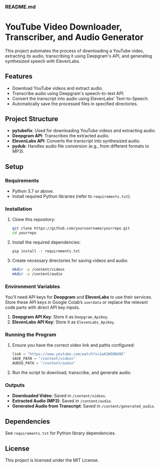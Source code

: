 ### README.md

# YouTube Video Downloader, Transcriber, and Audio Generator

This project automates the process of downloading a YouTube video, extracting its audio, transcribing it using Deepgram's API, and generating synthesized speech with ElevenLabs.

## Features

- Download YouTube videos and extract audio.
- Transcribe audio using Deepgram's speech-to-text API.
- Convert the transcript into audio using ElevenLabs' Text-to-Speech.
- Automatically save the processed files in specified directories.

## Project Structure

- **pytubefix**: Used for downloading YouTube videos and extracting audio.
- **Deepgram API**: Transcribes the extracted audio.
- **ElevenLabs API**: Converts the transcript into synthesized audio.
- **pydub**: Handles audio file conversion (e.g., from different formats to MP3).

## Setup

### Requirements

- Python 3.7 or above.
- Install required Python libraries (refer to `requirements.txt`).

### Installation

1. Clone this repository:
    ```bash
    git clone https://github.com/yourusername/yourrepo.git
    cd yourrepo
    ```

2. Install the required dependencies:
    ```bash
    pip install -r requirements.txt
    ```

3. Create necessary directories for saving videos and audio:
    ```bash
    mkdir -p /content/videos
    mkdir -p /content/audio
    ```

### Environment Variables

You'll need API keys for **Deepgram** and **ElevenLabs** to use their services. Store these API keys in Google Colab’s `userdata` or replace the relevant code parts with direct API key inputs.

1. **Deepgram API Key**: Store it as `Deepgram_ApiKey`.
2. **ElevenLabs API Key**: Store it as `ElevenLabs_ApiKey`.

### Running the Program

1. Ensure you have the correct video link and paths configured:
    ```python
    link = "https://www.youtube.com/watch?v=1aA1WGON49E"
    SAVE_PATH = "/content/videos"
    AUDIO_PATH = "/content/audio"
    ```

2. Run the script to download, transcribe, and generate audio.

### Outputs

- **Downloaded Video**: Saved in `/content/videos`.
- **Extracted Audio (MP3)**: Saved in `/content/audio`.
- **Generated Audio from Transcript**: Saved in `/content/generated_audio`.

## Dependencies

See `requirements.txt` for Python library dependencies.

## License

This project is licensed under the MIT License.
